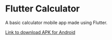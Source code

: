 # Flutter Calculator

A basic calculator mobile app made using Flutter.

[Link to download APK for Android](https://drive.google.com/file/d/1-cx41hbFc9m3aQkKUWfFJMU3mVofBmTZ/view?usp=sharing)